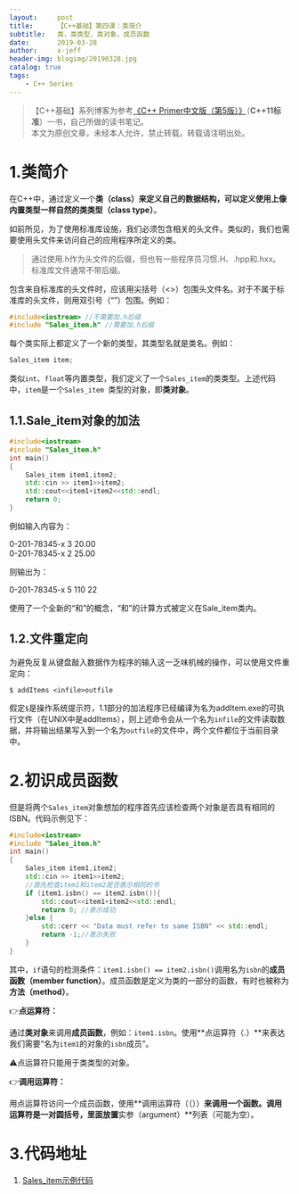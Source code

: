 ```yaml
---
layout:     post
title:      【C++基础】第四课：类简介
subtitle:   类，类类型，类对象，成员函数
date:       2019-03-28
author:     x-jeff
header-img: blogimg/20190328.jpg
catalog: true
tags:
    - C++ Series
---
```

>【C++基础】系列博客为参考[《C++ Primer中文版（第5版）》](https://www.phei.com.cn/module/goods/wssd_content.jsp?bookid=37655)（**C++11标准**）一书，自己所做的读书笔记。  
>本文为原创文章，未经本人允许，禁止转载。转载请注明出处。

# 1.类简介

在C++中，通过定义一个**类（class）**来定义自己的数据结构，可以定义使用上像内置类型一样自然的**类类型（class type）**。

如前所见，为了使用标准库设施，我们必须包含相关的头文件。类似的，我们也需要使用头文件来访问自己的应用程序所定义的类。

>通过使用.h作为头文件的后缀，但也有一些程序员习惯.H、.hpp和.hxx。  
>标准库文件通常不带后缀。

包含来自标准库的头文件时，应该用尖括号（<>）包围头文件名。对于不属于标准库的头文件，则用双引号（“”）包围。例如：

```c++
#include<iostream> //不需要加.h后缀
#include "Sales_item.h" //需要加.h后缀
```

每个类实际上都定义了一个新的类型，其类型名就是类名。例如：

```c++
Sales_item item;
```

类似`int`、`float`等内置类型，我们定义了一个`Sales_item`的类类型。上述代码中，`item`是一个`Sales_item `类型的对象，即**类对象**。

## 1.1.Sale_item对象的加法

```c++
#include<iostream>
#include "Sales_item.h"
int main()
{
    Sales_item item1,item2;
    std::cin >> item1>>item2;
    std::cout<<item1+item2<<std::endl;
    return 0;
}
```

例如输入内容为：

0-201-78345-x 3 20.00    
0-201-78345-x 2 25.00    

则输出为：

0-201-78345-x 5 110 22

使用了一个全新的“和”的概念，“和”的计算方式被定义在Sale_item类内。

## 1.2.文件重定向

为避免反复从键盘敲入数据作为程序的输入这一乏味机械的操作，可以使用文件重定向：

`$ addItems <infile>outfile`

假定`$`是操作系统提示符，1.1部分的加法程序已经编译为名为addItem.exe的可执行文件（在UNIX中是addItems），则上述命令会从一个名为`infile`的文件读取数据，并将输出结果写入到一个名为`outfile`的文件中，两个文件都位于当前目录中。

# 2.初识成员函数

但是将两个`Sales_item`对象想加的程序首先应该检查两个对象是否具有相同的ISBN。代码示例见下：

```c++
#include<iostream>
#include "Sales_item.h"
int main()
{
    Sales_item item1,item2;
    std::cin >> item1>>item2;
    //首先检查item1和item2是否表示相同的书
    if (item1.isbn() == item2.isbn()){
        std::cout<<item1+item2<<std::endl;
        return 0; //表示成功
    }else {
        std::cerr << "Data must refer to same ISBN" << std::endl;
        return -1;//表示失败
    }
}
```

其中，`if`语句的检测条件：`item1.isbn() == item2.isbn()`调用名为`isbn`的**成员函数（member function）**。成员函数是定义为类的一部分的函数，有时也被称为**方法（method）**。

👉**点运算符：**

通过**类对象**来调用**成员函数**，例如：`item1.isbn`。使用**点运算符（.）**来表达我们需要“名为`item1`的对象的`isbn`成员”。

⚠️点运算符只能用于类类型的对象。

👉**调用运算符：**

用点运算符访问一个成员函数，使用**调用运算符（（））**来调用一个函数。调用运算符是一对圆括号，里面放置**实参（argument）**列表（可能为空）。

# 3.代码地址

1. [Sales_item示例代码](https://github.com/x-jeff/CPlusPlus_Code_Demo/tree/master/Demo4)